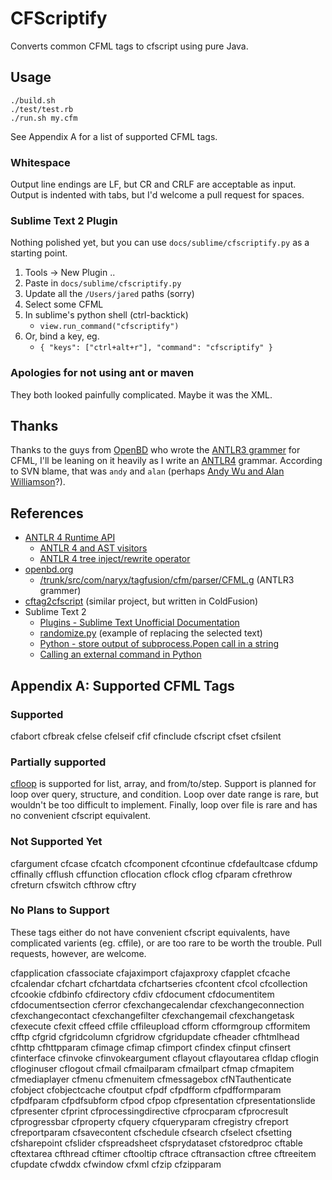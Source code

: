 CFScriptify
===========

Converts common CFML tags to cfscript using pure Java.

Usage
-----

    ./build.sh
    ./test/test.rb
    ./run.sh my.cfm

See Appendix A for a list of supported CFML tags.

### Whitespace

Output line endings are LF, but CR and CRLF are acceptable as
input.  Output is indented with tabs, but I'd welcome a pull
request for spaces.

### Sublime Text 2 Plugin

Nothing polished yet, but you can use `docs/sublime/cfscriptify.py`
as a starting point.

1. Tools -> New Plugin ..
1. Paste in `docs/sublime/cfscriptify.py`
1. Update all the `/Users/jared` paths (sorry)
1. Select some CFML
1. In sublime's python shell (ctrl-backtick)
    * `view.run_command("cfscriptify")`
1. Or, bind a key, eg.
    * `{ "keys": ["ctrl+alt+r"], "command": "cfscriptify" }`

### Apologies for not using ant or maven

They both looked painfully complicated.  Maybe it was the XML.

Thanks
------

Thanks to the guys from [OpenBD][4] who wrote the [ANTLR3 grammer][5]
for CFML, I'll be leaning on it heavily as I write an [ANTLR4][7] grammar.
According to SVN blame, that was `andy` and `alan` (perhaps
[Andy Wu and Alan Williamson][6]?).

References
----------

* [ANTLR 4 Runtime API][1]
    * [ANTLR 4 and AST visitors][2]
    * [ANTLR 4 tree inject/rewrite operator][3]
* [openbd.org][4]
    * [/trunk/src/com/naryx/tagfusion/cfm/parser/CFML.g][5] (ANTLR3 grammer)
* [cftag2cfscript][8] (similar project, but written in ColdFusion)
* Sublime Text 2
    * [Plugins - Sublime Text Unofficial Documentation][13]
    * [randomize.py][10] (example of replacing the selected text)
    * [Python - store output of subprocess.Popen call in a string][11]
    * [Calling an external command in Python][12]

Appendix A: Supported CFML Tags
-------------------------------

### Supported

cfabort
cfbreak
cfelse
cfelseif
cfif
cfinclude
cfscript
cfset
cfsilent

### Partially supported

[cfloop][9] is supported for list, array, and from/to/step.
Support is planned for loop over query, structure, and condition.
Loop over date range is rare, but wouldn't be too difficult to
implement.  Finally, loop over file is rare and has no convenient
cfscript equivalent.

### Not Supported Yet

cfargument
cfcase
cfcatch
cfcomponent
cfcontinue
cfdefaultcase
cfdump
cffinally
cfflush
cffunction
cflocation
cflock
cflog
cfparam
cfrethrow
cfreturn
cfswitch
cfthrow
cftry

### No Plans to Support

These tags either do not have convenient cfscript equivalents, have
complicated varients (eg. cffile), or are too rare to be worth the
trouble.  Pull requests, however, are welcome.

cfapplication
cfassociate
cfajaximport
cfajaxproxy
cfapplet
cfcache
cfcalendar
cfchart
cfchartdata
cfchartseries
cfcontent
cfcol
cfcollection
cfcookie
cfdbinfo
cfdirectory
cfdiv
cfdocument
cfdocumentitem
cfdocumentsection
cferror
cfexchangecalendar
cfexchangeconnection
cfexchangecontact
cfexchangefilter
cfexchangemail
cfexchangetask
cfexecute
cfexit
cffeed
cffile
cffileupload
cfform
cfformgroup
cfformitem
cfftp
cfgrid
cfgridcolumn
cfgridrow
cfgridupdate
cfheader
cfhtmlhead
cfhttp
cfhttpparam
cfimage
cfimap
cfimport
cfindex
cfinput
cfinsert
cfinterface
cfinvoke
cfinvokeargument
cflayout
cflayoutarea
cfldap
cflogin
cfloginuser
cflogout
cfmail
cfmailparam
cfmailpart
cfmap
cfmapitem
cfmediaplayer
cfmenu
cfmenuitem
cfmessagebox
cfNTauthenticate
cfobject
cfobjectcache
cfoutput
cfpdf
cfpdfform
cfpdfformparam
cfpdfparam
cfpdfsubform
cfpod
cfpop
cfpresentation
cfpresentationslide
cfpresenter
cfprint
cfprocessingdirective
cfprocparam
cfprocresult
cfprogressbar
cfproperty
cfquery
cfqueryparam
cfregistry
cfreport
cfreportparam
cfsavecontent
cfschedule
cfsearch
cfselect
cfsetting
cfsharepoint
cfslider
cfspreadsheet
cfsprydataset
cfstoredproc
cftable
cftextarea
cfthread
cftimer
cftooltip
cftrace
cftransaction
cftree
cftreeitem
cfupdate
cfwddx
cfwindow
cfxml
cfzip
cfzipparam


[1]: http://www.antlr.org/api/Java/index.html
[2]: http://stackoverflow.com/questions/14667781/antlr-4-and-ast-visitors
[3]: http://t7263.codeinpro.us/q/515024e9e8432c0426262341
[4]: http://openbd.org/
[5]: http://websvn.openbd.org/websvn/filedetails.php?repname=OpenBD&path=%2Ftrunk%2Fsrc%2Fcom%2Fnaryx%2Ftagfusion%2Fcfm%2Fparser%2FCFML.g
[6]: http://openbd.org/about/
[7]: http://www.antlr.org/
[8]: https://github.com/pirategaspard/cftag2cfscript
[9]: http://adobe.ly/14mmCe5
[10]: https://gist.github.com/dtao/2726609
[11]: http://stackoverflow.com/questions/2502833/python-store-output-of-subprocess-popen-call-in-a-string
[12]: http://stackoverflow.com/questions/89228/calling-an-external-command-in-python
[13]: http://docs.sublimetext.info/en/latest/extensibility/plugins.html
